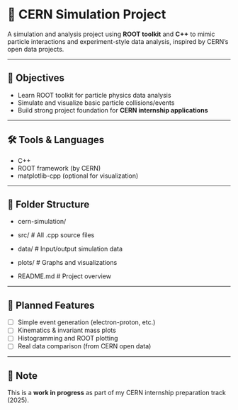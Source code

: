 # 🧪 CERN Simulation Project

A simulation and analysis project using **ROOT toolkit** and **C++** to mimic particle interactions and experiment-style data analysis, inspired by CERN’s open data projects.

---

## 🎯 Objectives
- Learn ROOT toolkit for particle physics data analysis
- Simulate and visualize basic particle collisions/events
- Build strong project foundation for **CERN internship applications**

---

## 🛠 Tools & Languages
- C++
- ROOT framework (by CERN)
- matplotlib-cpp (optional for visualization)

---

## 📂 Folder Structure

- cern-simulation/

- src/ # All .cpp source files
- data/ # Input/output simulation data
- plots/ # Graphs and visualizations
- README.md # Project overview

---

## 🧪 Planned Features
- [ ] Simple event generation (electron-proton, etc.)
- [ ] Kinematics & invariant mass plots
- [ ] Histogramming and ROOT plotting
- [ ] Real data comparison (from CERN open data)

---

## 📌 Note
This is a **work in progress** as part of my CERN internship preparation track (2025).
